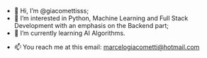 - 👋 Hi, I’m @giacomettisss;
- 👀 I’m interested in Python, Machine Learning and Full Stack Development with an emphasis on the Backend part;
- 🌱 I’m currently learning AI Algorithms.
<!-- - 💞️ I’m looking to collaborate on ... -->
- 📫 You reach me at this email: marcelogiacometti@hotmail.com

<!---
giacomettisss/giacomettisss is a ✨ special ✨ repository because its `README.md` (this file) appears on your GitHub profile.
You can click the Preview link to take a look at your changes.
--->

